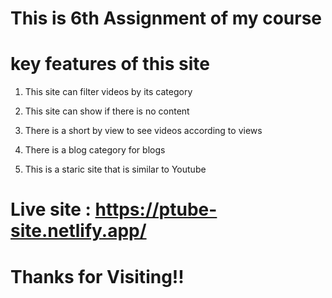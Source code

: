 # This is 6th Assignment of my course

# key features of this site

<!-- ? -->

1. This site can filter videos by its category
<!-- ? -->
2. This site can show if there is no content
<!-- ?  -->
3. There is a short by view to see videos according to views
<!-- ? -->
4. There is a blog category for blogs
<!-- ? -->
5. This is a staric site that is similar to Youtube

# Live site : https://ptube-site.netlify.app/

 <!-- ! -->

# Thanks for Visiting!!
